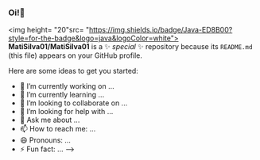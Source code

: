 ### Oi!👋
<img height= "20"src= "https://img.shields.io/badge/Java-ED8B00?style=for-the-badge&logo=java&logoColor=white">
**MatiSilva01/MatiSilva01** is a ✨ _special_ ✨ repository because its `README.md` (this file) appears on your GitHub profile.

Here are some ideas to get you started:

- 🔭 I’m currently working on ...
- 🌱 I’m currently learning ...
- 👯 I’m looking to collaborate on ...
- 🤔 I’m looking for help with ...
- 💬 Ask me about ...
- 📫 How to reach me: ...
- 😄 Pronouns: ...
- ⚡ Fun fact: ...
-->
